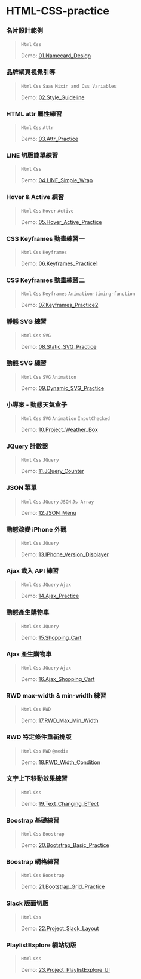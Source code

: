 # HTML-CSS-practice

### 名片設計範例

> `Html` `Css`
>
> Demo: [01.Namecard_Design](https://hcwxd.github.io/HTML-CSS-practice/01.Namecard_Design/index.html)

### 品牌網頁視覺引導

> `Html` `Css` `Saas` `Mixin and Css Variables`
>
> Demo: [02.Style_Guideline](https://hcwxd.github.io/HTML-CSS-practice/02.Style_Guideline/index.html)

### HTML attr 屬性練習

> `Html` `Css` `Attr` 
>
> Demo: [03.Attr_Practice](https://hcwxd.github.io/HTML-CSS-practice/03.Attr_Practice/index.html)

### LINE 切版簡單練習

> `Html` `Css` 
>
> Demo: [04.LINE_Simple_Wrap](https://hcwxd.github.io/HTML-CSS-practice/04.LINE_Simple_Wrap/index.html)

### Hover & Active 練習

> `Html` `Css` `Hover` `Active`
>
> Demo: [05.Hover_Active_Practice](https://hcwxd.github.io/HTML-CSS-practice/05.Hover_Active_Practice/index.html)

### CSS Keyframes 動畫練習一

> `Html` `Css` `Keyframes`
>
> Demo: [06.Keyframes_Practice1](https://hcwxd.github.io/HTML-CSS-practice/06.Keyframes_Practice1/index.html)

### CSS Keyframes 動畫練習二

> `Html` `Css` `Keyframes` `Animation-timing-function`
>
> Demo: [07.Keyframes_Practice2](https://hcwxd.github.io/HTML-CSS-practice/07.Keyframes_Practice2/index.html)

### 靜態 SVG 練習

> `Html` `Css` `SVG`
>
> Demo: [08.Static_SVG_Practice](https://hcwxd.github.io/HTML-CSS-practice/08.Static_SVG_Practice/index.html)

### 動態 SVG 練習

> `Html` `Css` `SVG` `Animation`
>
> Demo: [09.Dynamic_SVG_Practice](https://hcwxd.github.io/HTML-CSS-practice/09.Dynamic_SVG_Practice/index.html)

### 小專案 - 動態天氣盒子

> `Html` `Css` `SVG` `Animation` `InputChecked`
>
> Demo: [10.Project_Weather_Box](https://hcwxd.github.io/HTML-CSS-practice/10.Project_Weather_Box/index.html)

### JQuery 計數器

> `Html` `Css` `JQuery`
>
> Demo: [11.JQuery_Counter](https://hcwxd.github.io/HTML-CSS-practice/11.JQuery_Counter/index.html)

### JSON 菜單

> `Html` `Css` `JQuery` `JSON` `Js Array`
>
> Demo: [12.JSON_Menu](https://hcwxd.github.io/HTML-CSS-practice/12.JSON_Menu/index.html)

### 動態改變 iPhone 外觀

> `Html` `Css` `JQuery`
>
> Demo: [13.IPhone_Version_Displayer](https://hcwxd.github.io/HTML-CSS-practice/13.IPhone_Version_Displayer/index.html)

### Ajax 載入 API 練習

> `Html` `Css` `JQuery` `Ajax`
>
> Demo: [14.Ajax_Practice](https://hcwxd.github.io/HTML-CSS-practice/14.Ajax_Practice/index.html)

### 動態產生購物車

> `Html` `Css` `JQuery`
>
> Demo: [15.Shopping_Cart](https://hcwxd.github.io/HTML-CSS-practice/15.Shopping_Cart/index.html)

### Ajax 產生購物車

> `Html` `Css` `JQuery` `Ajax`
>
> Demo: [16.Ajax_Shopping_Cart](https://hcwxd.github.io/HTML-CSS-practice/16.Ajax_Shopping_Cart/index.html)

### RWD max-width & min-width 練習

> `Html` `Css` `RWD`
>
> Demo: [17.RWD_Max_Min_Width](https://hcwxd.github.io/HTML-CSS-practice/17.RWD_Max_Min_Width/index.html)

### RWD 特定條件重新排版

> `Html` `Css` `RWD` `@media`
>
> Demo: [18.RWD_Width_Condition](https://hcwxd.github.io/HTML-CSS-practice/18.RWD_Width_Condition/index.html)

### 文字上下移動效果練習

> `Html` `Css`
>
> Demo: [19.Text_Changing_Effect](https://hcwxd.github.io/HTML-CSS-practice/19.Text_Changing_Effect/index.html)

### Boostrap 基礎練習

> `Html` `Css` `Boostrap`
>
> Demo: [20.Bootstrap_Basic_Practice](https://hcwxd.github.io/HTML-CSS-practice/20.Bootstrap_Basic_Practice/index.html)

### Boostrap 網格練習

> `Html` `Css` `Boostrap`
>
> Demo: [21.Bootstrap_Grid_Practice](https://hcwxd.github.io/HTML-CSS-practice/21.Bootstrap_Grid_Practice/index.html)

### Slack 版面切版

> `Html` `Css`
>
> Demo: [22.Project_Slack_Layout](https://hcwxd.github.io/HTML-CSS-practice/22.Project_Slack_Layout/index.html)

### PlaylistExplore 網站切版

> `Html` `Css`
>
> Demo: [23.Project_PlaylistExplore_UI](https://hcwxd.github.io/HTML-CSS-practice/23.Project_PlaylistExplore_UI/index.html)
